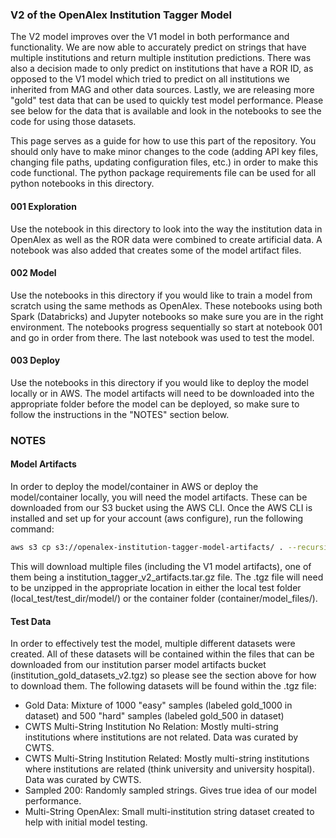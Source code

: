 ### V2 of the OpenAlex Institution Tagger Model

The V2 model improves over the V1 model in both performance and functionality. We are now able to accurately predict on strings that have multiple institutions and return multiple institution predictions. There was also a decision made to only predict on institutions that have a ROR ID, as opposed to the V1 model which tried to predict on all institutions we inherited from MAG and other data sources. Lastly, we are releasing more "gold" test data that can be used to quickly test model performance. Please see below for the data that is available and look in the notebooks to see the code for using those datasets. 

This page serves as a guide for how to use this part of the repository. You should only have to make minor changes to the code (adding API key files, changing file paths, updating configuration files, etc.) in order to make this code functional. The python package requirements file can be used for all python notebooks in this directory.

#### 001 Exploration

Use the notebook in this directory to look into the way the institution data in OpenAlex as well as the ROR data were combined to create artificial data. A notebook was also added that creates some of the model artifact files.

#### 002 Model

Use the notebooks in this directory if you would like to train a model from scratch using the same methods as OpenAlex. These notebooks using both Spark (Databricks) and Jupyter notebooks so make sure you are in the right environment. The notebooks progress sequentially so start at notebook 001 and go in order from there. The last notebook was used to test the model.

#### 003 Deploy

Use the notebooks in this directory if you would like to deploy the model locally or in AWS. The model artifacts will need to be downloaded into the appropriate folder before the model can be deployed, so make sure to follow the instructions in the "NOTES" section below.


### NOTES
#### Model Artifacts
In order to deploy the model/container in AWS or deploy the model/container locally, you will need the model artifacts. These can be downloaded from our S3 bucket using the AWS CLI. Once the AWS CLI is installed and set up for your account (aws configure), run the following command:

```bash
aws s3 cp s3://openalex-institution-tagger-model-artifacts/ . --recursive
```

This will download multiple files (including the V1 model artifacts), one of them being a institution_tagger_v2_artifacts.tar.gz file. The .tgz file will need to be unzipped in the appropriate location in either the local test folder (local_test/test_dir/model/) or the container folder (container/model_files/).

#### Test Data
In order to effectively test the model, multiple different datasets were created. All of these datasets will be contained within the files that can be downloaded from our institution parser model artifacts bucket (institution_gold_datasets_v2.tgz) so please see the section above for how to download them. The following datasets will be found within the .tgz file:

* Gold Data: Mixture of 1000 "easy" samples (labeled gold_1000 in dataset) and 500 "hard" samples (labeled gold_500 in dataset)
* CWTS Multi-String Institution No Relation: Mostly multi-string institutions where institutions are not related. Data was curated by CWTS.
* CWTS Multi-String Institution Related: Mostly multi-string institutions where institutions are related (think university and university hospital). Data was curated by CWTS.
* Sampled 200: Randomly sampled strings. Gives true idea of our model performance.
* Multi-String OpenAlex: Small multi-institution string dataset created to help with initial model testing.
